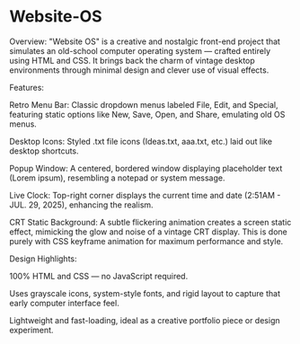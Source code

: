 ﻿# Website-OS
Overview:
"Website OS" is a creative and nostalgic front-end project that simulates an old-school computer operating system — crafted entirely using HTML and CSS. It brings back the charm of vintage desktop environments through minimal design and clever use of visual effects.

Features:

Retro Menu Bar: Classic dropdown menus labeled File, Edit, and Special, featuring static options like New, Save, Open, and Share, emulating old OS menus.

Desktop Icons: Styled .txt file icons (Ideas.txt, aaa.txt, etc.) laid out like desktop shortcuts.

Popup Window: A centered, bordered window displaying placeholder text (Lorem ipsum), resembling a notepad or system message.

Live Clock: Top-right corner displays the current time and date (2:51AM - JUL. 29, 2025), enhancing the realism.

CRT Static Background: A subtle flickering animation creates a screen static effect, mimicking the glow and noise of a vintage CRT display. This is done purely with CSS keyframe animation for maximum performance and style.

Design Highlights:

100% HTML and CSS — no JavaScript required.

Uses grayscale icons, system-style fonts, and rigid layout to capture that early computer interface feel.

Lightweight and fast-loading, ideal as a creative portfolio piece or design experiment.

